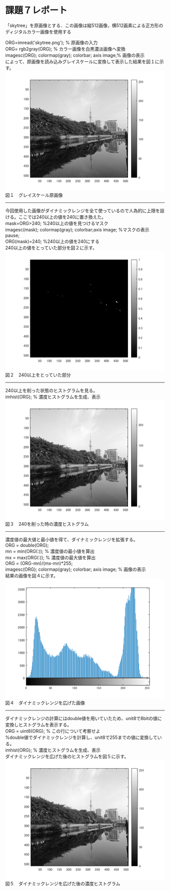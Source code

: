 # 課題７レポート  
「skytree」を原画像とする．この画像は縦512画像，横512画素による正方形のディジタルカラー画像を使用する  

ORG=imread('skytree.png'); % 原画像の入力  
ORG= rgb2gray(ORG); % カラー画像を白黒濃淡画像へ変換  
imagesc(ORG); colormap(gray); colorbar; axis image;% 画像の表示  
によって、原画像を読み込みグレイスケールに変換して表示した結果を図１に示す。  
![図１](https://github.com/16ec044/lecture_image_processing/blob/own/image/7-1.png)  
図１　グレイスケール原画像  
___
今回使用した画像がダイナミックレンジを全て使っているので人為的に上限を設ける。ここでは240以上の値を240に置き換えた。  
mask=ORG>240; %240以上の値を見つけるマスク  
imagesc(mask); colormap(gray); colorbar;axis image; %マスクの表示  
pause;  
ORG(mask)=240; %240以上の値を240にする  
240以上の値をとっていた部分を図２に示す。  
![図２](https://github.com/16ec044/lecture_image_processing/blob/own/image/7-2.png)  
図２　240以上をとっていた部分  
___
240以上を削った状態のヒストグラムを見る。  
imhist(ORG); % 濃度ヒストグラムを生成、表示  
![図３](https://github.com/16ec044/lecture_image_processing/blob/own/image/7-3.png)  
図３　240を削った時の濃度ヒストグラム  
___
濃度値の最大値と最小値を得て、ダイナミックレンジを拡張する。  
ORG = double(ORG);  
mn = min(ORG(:)); % 濃度値の最小値を算出  
mx = max(ORG(:)); % 濃度値の最大値を算出  
ORG = (ORG-mn)/(mx-mn)*255;  
imagesc(ORG); colormap(gray); colorbar; axis image; % 画像の表示  
結果の画像を図４に示す。
![図４](https://github.com/16ec044/lecture_image_processing/blob/own/image/7-4.png)  
図４　ダイナミックレンジを広げた画像  
___
ダイナミックレンジの計算にはdouble値を用いていたため、unit8で8bitの値に変換しヒストグラムを表示する。  
ORG = uint8(ORG); % この行について考察せよ  
    %double値でダイナミックレンジを計算し、unit8で255までの値に変換している。  
imhist(ORG); % 濃度ヒストグラムを生成、表示  
ダイナミックレンジを広げた後のヒストグラムを図５に示す。
![図５](https://github.com/16ec044/lecture_image_processing/blob/own/image/7-5.png)  
図５　ダイナミックレンジを広げた後の濃度ヒストグラム  